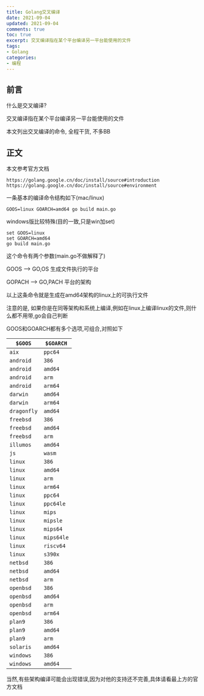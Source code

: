 ```yaml
---
title: Golang交叉编译
date: 2021-09-04            
updated: 2021-09-04         
comments: true              
toc: true                   
excerpt: 交叉编译指在某个平台编译另一平台能使用的文件
tags:                       
- Golang
categories:                 
- 编程
---
```


## 前言

什么是交叉编译?

交叉编译指在某个平台编译另一平台能使用的文件

本文列出交叉编译的命令, 全程干货, 不多BB

## 正文

本文参考官方文档

```
https://golang.google.cn/doc/install/source#introduction
https://golang.google.cn/doc/install/source#environment
```

一条基本的编译命令结构如下(mac/linux)

```
GOOS=linux GOARCH=amd64 go build main.go
```

windows版比较特殊(目的一致,只是win加set)

```
set GOOS=linux
set GOARCH=amd64
go build main.go
```

这个命令有两个参数(main.go不做解释了)

GOOS --> GO,OS 生成文件执行的平台

GOPACH --> GO,PACH 平台的架构

以上这条命令就是生成在amd64架构的linux上的可执行文件

注意的是, 如果你是在同等架构和系统上编译,例如在linux上编译linux的文件,则什么都不用带,go会自己判断

GOOS和GOARCH都有多个选项,可组合,对照如下

| `$GOOS`     | `$GOARCH`  |
| ----------- | ---------- |
| `aix`       | `ppc64`    |
| `android`   | `386`      |
| `android`   | `amd64`    |
| `android`   | `arm`      |
| `android`   | `arm64`    |
| `darwin`    | `amd64`    |
| `darwin`    | `arm64`    |
| `dragonfly` | `amd64`    |
| `freebsd`   | `386`      |
| `freebsd`   | `amd64`    |
| `freebsd`   | `arm`      |
| `illumos`   | `amd64`    |
| `js`        | `wasm`     |
| `linux`     | `386`      |
| `linux`     | `amd64`    |
| `linux`     | `arm`      |
| `linux`     | `arm64`    |
| `linux`     | `ppc64`    |
| `linux`     | `ppc64le`  |
| `linux`     | `mips`     |
| `linux`     | `mipsle`   |
| `linux`     | `mips64`   |
| `linux`     | `mips64le` |
| `linux`     | `riscv64`  |
| `linux`     | `s390x`    |
| `netbsd`    | `386`      |
| `netbsd`    | `amd64`    |
| `netbsd`    | `arm`      |
| `openbsd`   | `386`      |
| `openbsd`   | `amd64`    |
| `openbsd`   | `arm`      |
| `openbsd`   | `arm64`    |
| `plan9`     | `386`      |
| `plan9`     | `amd64`    |
| `plan9`     | `arm`      |
| `solaris`   | `amd64`    |
| `windows`   | `386`      |
| `windows`   | `amd64`    |



当然,有些架构编译可能会出现错误,因为对他的支持还不完善,具体请看最上方的官方文档